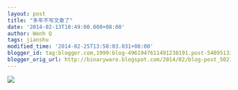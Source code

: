 ```yaml
---
layout: post
title: "多年不写文章了"
date: '2014-02-13T10:49:00.000+08:00'
author: Wenh Q
tags: jianshu
modified_time: '2014-02-25T13:58:03.031+08:00'
blogger_id: tag:blogger.com,1999:blog-4961947611491238191.post-5409513318376507890
blogger_orig_url: http://binaryware.blogspot.com/2014/02/blog-post_5021.html
---
```

[![](http://prod-jianshu-cwb.b0.upaiyun.com/notes/images/89843/weibo/image_62555f77d5a4.jpeg)](http://prod-jianshu-cwb.b0.upaiyun.com/notes/images/89843/weibo/image_62555f77d5a4.jpeg)
